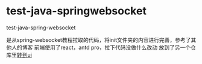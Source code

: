 # test-java-springwebsocket
test-java-spring-websocket

是从spring-websocket教程拉取的代码，将init文件夹的内容进行完善，参考了其他人的博客
前端使用了react，antd pro，拉下代码没做什么改动
放到了另一个仓库里[转到ui](https://github.com/FEITENGGUI/test-ui-websocket)
